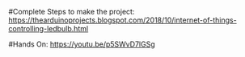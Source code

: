 #Complete Steps to make the project: https://thearduinoprojects.blogspot.com/2018/10/internet-of-things-controlling-ledbulb.html

#Hands On: https://youtu.be/p5SWvD7lGSg
